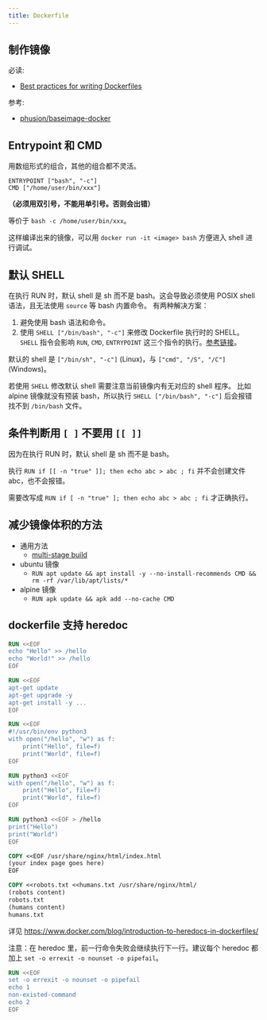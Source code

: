 ```yaml
---
title: Dockerfile
---
```



## 制作镜像

必读:

- [Best practices for writing Dockerfiles](https://docs.docker.com/engine/userguide/eng-image/dockerfile_best-practices/)

参考:

- [phusion/baseimage-docker](https://github.com/phusion/baseimage-docker)


## Entrypoint 和 CMD

用数组形式的组合，其他的组合都不灵活。

```
ENTRYPOINT ["bash", "-c"]
CMD ["/home/user/bin/xxx"]
```

**（必须用双引号，不能用单引号。否则会出错）**

等价于 `bash -c /home/user/bin/xxx`。

这样编译出来的镜像，可以用 `docker run -it <image> bash` 方便进入 shell 进行调试。

## 默认 SHELL

在执行 RUN 时，默认 shell 是 sh 而不是 bash。这会导致必须使用 POSIX shell 语法，且无法使用 `source` 等 bash 内置命令。
有两种解决方案：

1. 避免使用 bash 语法和命令。
2. 使用 `SHELL ["/bin/bash", "-c"]` 来修改 Dockerfile 执行时的 SHELL。`SHELL` 指令会影响 `RUN`, `CMD`, `ENTRYPOINT` 这三个指令的执行。[参考链接](https://docs.docker.com/engine/reference/builder/#shell)。

默认的 shell 是 `["/bin/sh", "-c"]` (Linux)，与 `["cmd", "/S", "/C"]` (Windows)。

若使用 `SHELL` 修改默认 shell 需要注意当前镜像内有无对应的 shell 程序。
比如 alpine 镜像就没有预装 bash，所以执行 `SHELL ["/bin/bash", "-c"]` 后会报错找不到 `/bin/bash` 文件。

## 条件判断用 `[ ]` 不要用 `[[ ]]`

因为在执行 RUN 时，默认 shell 是 sh 而不是 bash。

执行 `RUN if [[ -n "true" ]]; then echo abc > abc ; fi` 并不会创建文件 abc，也不会报错。

需要改写成 `RUN if [ -n "true" ]; then echo abc > abc ; fi` 才正确执行。

## 减少镜像体积的方法


- 通用方法
  - [multi-stage build](./multi-stage-build.md)
- ubuntu 镜像
  - `RUN apt update && apt install -y --no-install-recommends CMD && rm -rf /var/lib/apt/lists/*`
- alpine 镜像
  - `RUN apk update && apk add --no-cache CMD`

## dockerfile 支持 heredoc

```dockerfile
RUN <<EOF
echo "Hello" >> /hello
echo "World!" >> /hello
EOF

RUN <<EOF
apt-get update
apt-get upgrade -y
apt-get install -y ...
EOF

RUN <<EOF
#!/usr/bin/env python3
with open("/hello", "w") as f:
    print("Hello", file=f)
    print("World", file=f)
EOF

RUN python3 <<EOF
with open("/hello", "w") as f:
    print("Hello", file=f)
    print("World", file=f)
EOF

RUN python3 <<EOF > /hello
print("Hello")
print("World")
EOF
```

```dockerfile
COPY <<EOF /usr/share/nginx/html/index.html
(your index page goes here)
EOF

COPY <<robots.txt <<humans.txt /usr/share/nginx/html/
(robots content)
robots.txt
(humans content)
humans.txt
```

详见 https://www.docker.com/blog/introduction-to-heredocs-in-dockerfiles/

注意：在 heredoc 里，前一行命令失败会继续执行下一行。建议每个 heredoc 都加上 `set -o errexit -o nounset -o pipefail`。

```dockerfile
RUN <<EOF
set -o errexit -o nounset -o pipefail
echo 1
non-existed-command
echo 2
EOF
```
